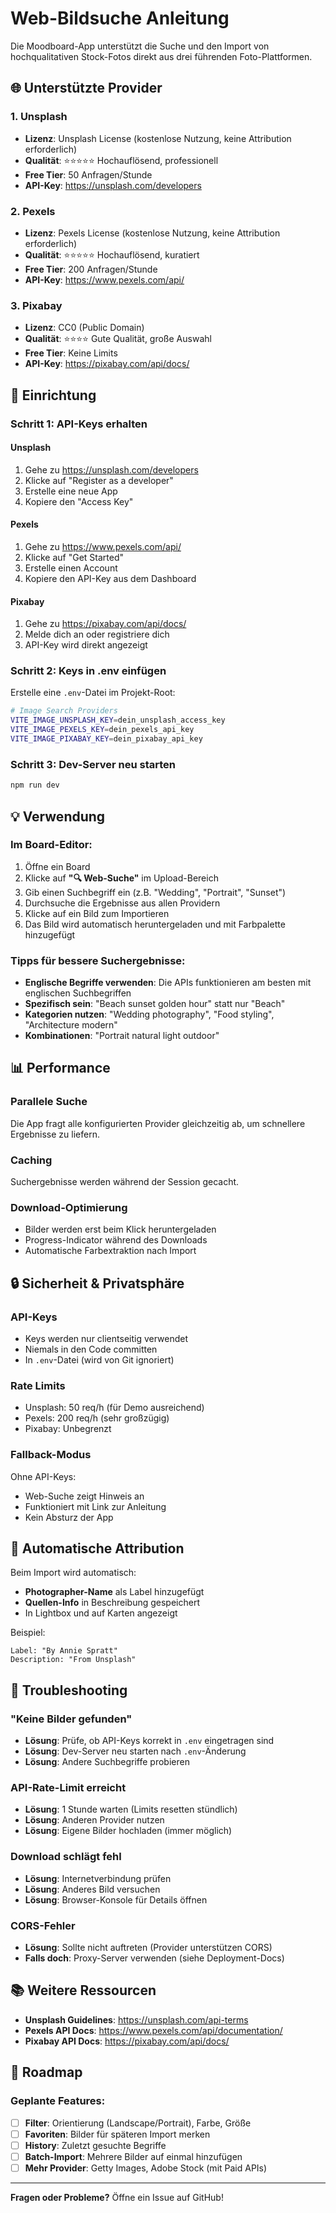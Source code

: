 # Web-Bildsuche Anleitung

Die Moodboard-App unterstützt die Suche und den Import von hochqualitativen Stock-Fotos direkt aus drei führenden Foto-Plattformen.

## 🌐 Unterstützte Provider

### 1. Unsplash
- **Lizenz**: Unsplash License (kostenlose Nutzung, keine Attribution erforderlich)
- **Qualität**: ⭐⭐⭐⭐⭐ Hochauflösend, professionell
- **Free Tier**: 50 Anfragen/Stunde
- **API-Key**: https://unsplash.com/developers

### 2. Pexels
- **Lizenz**: Pexels License (kostenlose Nutzung, keine Attribution erforderlich)
- **Qualität**: ⭐⭐⭐⭐⭐ Hochauflösend, kuratiert
- **Free Tier**: 200 Anfragen/Stunde
- **API-Key**: https://www.pexels.com/api/

### 3. Pixabay
- **Lizenz**: CC0 (Public Domain)
- **Qualität**: ⭐⭐⭐⭐ Gute Qualität, große Auswahl
- **Free Tier**: Keine Limits
- **API-Key**: https://pixabay.com/api/docs/

## 🚀 Einrichtung

### Schritt 1: API-Keys erhalten

#### Unsplash
1. Gehe zu https://unsplash.com/developers
2. Klicke auf "Register as a developer"
3. Erstelle eine neue App
4. Kopiere den "Access Key"

#### Pexels
1. Gehe zu https://www.pexels.com/api/
2. Klicke auf "Get Started"
3. Erstelle einen Account
4. Kopiere den API-Key aus dem Dashboard

#### Pixabay
1. Gehe zu https://pixabay.com/api/docs/
2. Melde dich an oder registriere dich
3. API-Key wird direkt angezeigt

### Schritt 2: Keys in .env einfügen

Erstelle eine `.env`-Datei im Projekt-Root:

```bash
# Image Search Providers
VITE_IMAGE_UNSPLASH_KEY=dein_unsplash_access_key
VITE_IMAGE_PEXELS_KEY=dein_pexels_api_key
VITE_IMAGE_PIXABAY_KEY=dein_pixabay_api_key
```

### Schritt 3: Dev-Server neu starten

```bash
npm run dev
```

## 💡 Verwendung

### Im Board-Editor:

1. Öffne ein Board
2. Klicke auf **"🔍 Web-Suche"** im Upload-Bereich
3. Gib einen Suchbegriff ein (z.B. "Wedding", "Portrait", "Sunset")
4. Durchsuche die Ergebnisse aus allen Providern
5. Klicke auf ein Bild zum Importieren
6. Das Bild wird automatisch heruntergeladen und mit Farbpalette hinzugefügt

### Tipps für bessere Suchergebnisse:

- **Englische Begriffe verwenden**: Die APIs funktionieren am besten mit englischen Suchbegriffen
- **Spezifisch sein**: "Beach sunset golden hour" statt nur "Beach"
- **Kategorien nutzen**: "Wedding photography", "Food styling", "Architecture modern"
- **Kombinationen**: "Portrait natural light outdoor"

## 📊 Performance

### Parallele Suche
Die App fragt alle konfigurierten Provider gleichzeitig ab, um schnellere Ergebnisse zu liefern.

### Caching
Suchergebnisse werden während der Session gecacht.

### Download-Optimierung
- Bilder werden erst beim Klick heruntergeladen
- Progress-Indicator während des Downloads
- Automatische Farbextraktion nach Import

## 🔒 Sicherheit & Privatsphäre

### API-Keys
- Keys werden nur clientseitig verwendet
- Niemals in den Code committen
- In `.env`-Datei (wird von Git ignoriert)

### Rate Limits
- Unsplash: 50 req/h (für Demo ausreichend)
- Pexels: 200 req/h (sehr großzügig)
- Pixabay: Unbegrenzt

### Fallback-Modus
Ohne API-Keys:
- Web-Suche zeigt Hinweis an
- Funktioniert mit Link zur Anleitung
- Kein Absturz der App

## 🎨 Automatische Attribution

Beim Import wird automatisch:
- **Photographer-Name** als Label hinzugefügt
- **Quellen-Info** in Beschreibung gespeichert
- In Lightbox und auf Karten angezeigt

Beispiel:
```
Label: "By Annie Spratt"
Description: "From Unsplash"
```

## 🐛 Troubleshooting

### "Keine Bilder gefunden"
- **Lösung**: Prüfe, ob API-Keys korrekt in `.env` eingetragen sind
- **Lösung**: Dev-Server neu starten nach `.env`-Änderung
- **Lösung**: Andere Suchbegriffe probieren

### API-Rate-Limit erreicht
- **Lösung**: 1 Stunde warten (Limits resetten stündlich)
- **Lösung**: Anderen Provider nutzen
- **Lösung**: Eigene Bilder hochladen (immer möglich)

### Download schlägt fehl
- **Lösung**: Internetverbindung prüfen
- **Lösung**: Anderes Bild versuchen
- **Lösung**: Browser-Konsole für Details öffnen

### CORS-Fehler
- **Lösung**: Sollte nicht auftreten (Provider unterstützen CORS)
- **Falls doch**: Proxy-Server verwenden (siehe Deployment-Docs)

## 📚 Weitere Ressourcen

- **Unsplash Guidelines**: https://unsplash.com/api-terms
- **Pexels API Docs**: https://www.pexels.com/api/documentation/
- **Pixabay API Docs**: https://pixabay.com/api/docs/

## 🔮 Roadmap

### Geplante Features:
- [ ] **Filter**: Orientierung (Landscape/Portrait), Farbe, Größe
- [ ] **Favoriten**: Bilder für späteren Import merken
- [ ] **History**: Zuletzt gesuchte Begriffe
- [ ] **Batch-Import**: Mehrere Bilder auf einmal hinzufügen
- [ ] **Mehr Provider**: Getty Images, Adobe Stock (mit Paid APIs)

---

**Fragen oder Probleme?** Öffne ein Issue auf GitHub!

